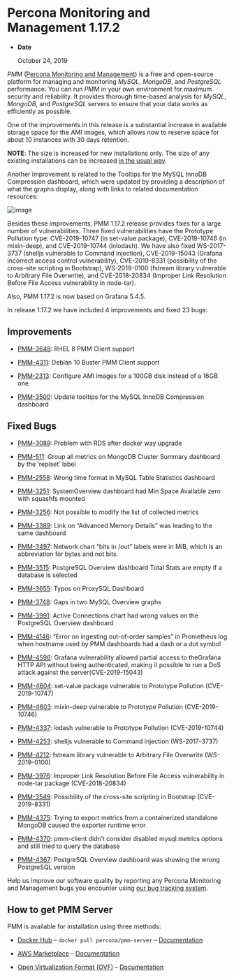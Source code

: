 # Percona Monitoring and Management 1.17.2


* **Date**

    October 24, 2019


*PMM* ([Percona Monitoring and Management](https://www.percona.com/doc/percona-monitoring-and-management/index.html)) is a free and open-source platform for managing and monitoring *MySQL*, *MongoDB*, and *PostgreSQL* performance. You can run *PMM* in your own environment for maximum security and reliability. It provides thorough time-based analysis for *MySQL*, *MongoDB*, and *PostgreSQL* servers to ensure that your data works as efficiently as possible.

One of the improvements in this release is a substantial increase in available storage space for the AMI images, which allows now to reserve space for about 10 instances with 30 days retention.

**NOTE**: The size is increased for new installations only. The size of any existing installations can be increased [in the usual way](https://www.percona.com/doc/percona-monitoring-and-management/deploy/server/ami.html#run-server-ami-ebs-volume-resizing).

Another improvement is related to the Tooltips for the MySQL InnoDB Compression dashboard, which were updated by providing a description of what the graphs display, along with links to related documentation resources:



![image](./1.17.2-1.png)

Besides these improvements, PMM 1.17.2 release provides fixes for a large number of vulnerabilities. Three fixed vulnerabilities have the Prototype Pollution type: CVE-2019-10747 (in set-value package), CVE-2019-10746 (in mixin-deep), and CVE-2019-10744 (inlodash). We have also fixed WS-2017-3737 (shelljs vulnerable to Command injection), CVE-2019-15043 (Grafana incorrect access control vulnerability), CVE-2019-8331 (possibility of the cross-site scripting in Bootstrap), WS-2019-0100 (fstream library vulnerable to Arbitrary File Overwrite), and CVE-2018-20834 (Improper Link Resolution Before File Access vulnerability in node-tar).

Also, PMM 1.17.2 is now based on Grafana 5.4.5.

In release 1.17.2 we have included 4 improvements and fixed 23 bugs:

## Improvements


* [PMM-3648](https://jira.percona.com/browse/PMM-3648): RHEL 8 PMM Client support


* [PMM-4311](https://jira.percona.com/browse/PMM-4311): Debian 10 Buster PMM Client support


* [PMM-2313](https://jira.percona.com/browse/PMM-2313): Configure AMI images for a 100GB disk instead of a 16GB one


* [PMM-3500](https://jira.percona.com/browse/PMM-3500): Update tooltips for the MySQL InnoDB Compression dashboard

## Fixed Bugs


* [PMM-3089](https://jira.percona.com/browse/PMM-3089): Problem with RDS after docker way upgrade


* [PMM-511](https://jira.percona.com/browse/PMM-511): Group all metrics on MongoDB Cluster Summary dashboard by the ‘replset’ label


* [PMM-2558](https://jira.percona.com/browse/PMM-2558): Wrong time format in MySQL Table Statistics dashboard


* [PMM-3251](https://jira.percona.com/browse/PMM-3251): SystemOverview dashboard had Min Space Available zero with squashfs mounted


* [PMM-3256](https://jira.percona.com/browse/PMM-3256): Not possible to modify the list of collected metrics


* [PMM-3389](https://jira.percona.com/browse/PMM-3389): Link on “Advanced Memory Details” was leading to the same dashboard


* [PMM-3497](https://jira.percona.com/browse/PMM-3497): Network chart “bits in /out” labels were in MiB, which is an abbreviation for bytes and not bits.


* [PMM-3515](https://jira.percona.com/browse/PMM-3515): PostgreSQL Overview dashboard Total Stats are empty if a database is selected


* [PMM-3655](https://jira.percona.com/browse/PMM-3655): Typos on ProxySQL Dashboard


* [PMM-3748](https://jira.percona.com/browse/PMM-3748): Gaps in two MySQL Overview graphs


* [PMM-3991](https://jira.percona.com/browse/PMM-3991): Active Connections chart had wrong values on the  PostgreSQL Overview dashboard


* [PMM-4146](https://jira.percona.com/browse/PMM-4146): “Error on ingesting out-of-order samples” in Prometheus log when hostname used by PMM dashboards had a dash or a dot symbol


* [PMM-4596](https://jira.percona.com/browse/PMM-4596): Grafana vulnerability allowed partial access to theGrafana HTTP API without being authenticated, making it possible to run a DoS attack against the server(CVE-2019-15043)


* [PMM-4604](https://jira.percona.com/browse/PMM-4604): set-value package vulnerable to Prototype Pollution (CVE-2019-10747)


* [PMM-4603](https://jira.percona.com/browse/PMM-4603): mixin-deep vulnerable to Prototype Pollution (CVE-2019-10746)


* [PMM-4337](https://jira.percona.com/browse/PMM-4337): lodash vulnerable to Prototype Pollution (CVE-2019-10744)


* [PMM-4253](https://jira.percona.com/browse/PMM-4253): shelljs vulnerable to Command injection (WS-2017-3737)


* [PMM-4212](https://jira.percona.com/browse/PMM-4212): fstream library vulnerable to Arbitrary File Overwrite (WS-2019-0100)


* [PMM-3976](https://jira.percona.com/browse/PMM-3976): Improper Link Resolution Before File Access vulnerability in node-tar package (CVE-2018-20834)


* [PMM-3549](https://jira.percona.com/browse/PMM-3549): Possibility of the cross-site scripting in Bootstrap (CVE-2019-8331)


* [PMM-4375](https://jira.percona.com/browse/PMM-4375): Trying to export metrics from a containerized standalone MongoDB caused the exporter runtime error


* [PMM-4370](https://jira.percona.com/browse/PMM-4370): pmm-client didn’t consider disabled mysql:metrics options and still tried to query the database


* [PMM-4367](https://jira.percona.com/browse/PMM-4367): PostgreSQL Overview dashboard was showing the wrong PostgreSQL version

Help us improve our software quality by reporting any Percona Monitoring and Management bugs you encounter using [our bug tracking system](https://jira.percona.com/secure/Dashboard.jspa).

## How to get PMM Server

PMM is available for installation using three methods:


* [Docker Hub](https://hub.docker.com/r/percona/pmm-server/) – `docker pull percona/pmm-server` – [Documentation](https://www.percona.com/doc/percona-monitoring-and-management/deploy/server/docker.html)


* [AWS Marketplace](https://aws.amazon.com/marketplace/pp/B077J7FYGX) – [Documentation](https://www.percona.com/doc/percona-monitoring-and-management/deploy/server/ami.html)


* [Open Virtualization Format (OVF)](https://www.percona.com/downloads/pmm/) – [Documentation](https://www.percona.com/doc/percona-monitoring-and-management/deploy/server/virtual-appliance.html)
